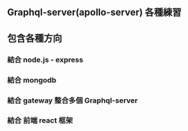 ## Graphql-server(apollo-server) 各種練習

## 包含各種方向
### 結合 node.js - express
### 結合 mongodb
### 結合 gateway 整合多個 Graphql-server
### 結合 前端 react 框架